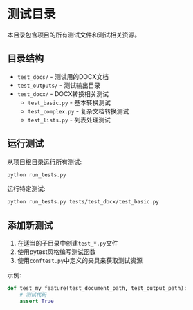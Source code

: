 # 测试目录

本目录包含项目的所有测试文件和测试相关资源。

## 目录结构

- `test_docs/` - 测试用的DOCX文档
- `test_outputs/` - 测试输出目录
- `test_docx/` - DOCX转换相关测试
  - `test_basic.py` - 基本转换测试
  - `test_complex.py` - 复杂文档转换测试
  - `test_lists.py` - 列表处理测试

## 运行测试

从项目根目录运行所有测试:

```bash
python run_tests.py
```

运行特定测试:

```bash
python run_tests.py tests/test_docx/test_basic.py
```

## 添加新测试

1. 在适当的子目录中创建`test_*.py`文件
2. 使用pytest风格编写测试函数
3. 使用`conftest.py`中定义的夹具来获取测试资源

示例:

```python
def test_my_feature(test_document_path, test_output_path):
    # 测试代码
    assert True
``` 